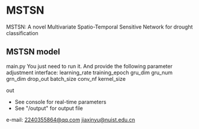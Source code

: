 # MSTSN
MSTSN: A novel Multivariate Spatio-Temporal Sensitive Network for drought classification

## MSTSN model

main.py
	  You just need to run it.
	  And provide the following parameter adjustment interface:
	  learning_rate
	  training_epoch
	  gru_dim
	  gru_num
	  grn_dim
	  drop_out
	  batch_size
	  conv_nf
	  kernel_size

out
  * See console for real-time parameters
  * See "/output" for output file 



e-mail:
2240355864@qq.com
jiaxinyu@nuist.edu.cn
